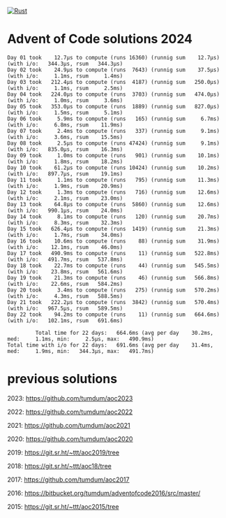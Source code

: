 [![Rust](https://github.com/tumdum/aoc2024/actions/workflows/rust.yml/badge.svg)](https://github.com/tumdum/aoc2024/actions/workflows/rust.yml)

# Advent of Code solutions 2024

```
Day 01 took    12.7µs to compute (runs 16360) (runnig sum    12.7µs) (with i/o:   344.3µs, rsum   344.3µs)
Day 02 took    24.9µs to compute (runs  7643) (runnig sum    37.5µs) (with i/o:     1.1ms, rsum     1.4ms)
Day 03 took   212.4µs to compute (runs  4187) (runnig sum   250.0µs) (with i/o:     1.1ms, rsum     2.5ms)
Day 04 took   224.0µs to compute (runs  3703) (runnig sum   474.0µs) (with i/o:     1.0ms, rsum     3.6ms)
Day 05 took   353.0µs to compute (runs  1889) (runnig sum   827.0µs) (with i/o:     1.5ms, rsum     5.1ms)
Day 06 took     5.9ms to compute (runs   165) (runnig sum     6.7ms) (with i/o:     6.8ms, rsum    11.9ms)
Day 07 took     2.4ms to compute (runs   337) (runnig sum     9.1ms) (with i/o:     3.6ms, rsum    15.5ms)
Day 08 took     2.5µs to compute (runs 47424) (runnig sum     9.1ms) (with i/o:   835.0µs, rsum    16.3ms)
Day 09 took     1.0ms to compute (runs   901) (runnig sum    10.1ms) (with i/o:     1.8ms, rsum    18.2ms)
Day 10 took    61.2µs to compute (runs 10424) (runnig sum    10.2ms) (with i/o:   897.7µs, rsum    19.1ms)
Day 11 took     1.1ms to compute (runs   795) (runnig sum    11.3ms) (with i/o:     1.9ms, rsum    20.9ms)
Day 12 took     1.3ms to compute (runs   716) (runnig sum    12.6ms) (with i/o:     2.1ms, rsum    23.0ms)
Day 13 took    64.8µs to compute (runs  5860) (runnig sum    12.6ms) (with i/o:   990.1µs, rsum    24.0ms)
Day 14 took     8.1ms to compute (runs   120) (runnig sum    20.7ms) (with i/o:     8.3ms, rsum    32.3ms)
Day 15 took   626.4µs to compute (runs  1419) (runnig sum    21.3ms) (with i/o:     1.7ms, rsum    34.0ms)
Day 16 took    10.6ms to compute (runs    88) (runnig sum    31.9ms) (with i/o:    12.1ms, rsum    46.0ms)
Day 17 took   490.9ms to compute (runs    11) (runnig sum   522.8ms) (with i/o:   491.7ms, rsum   537.8ms)
Day 18 took    22.7ms to compute (runs    44) (runnig sum   545.5ms) (with i/o:    23.8ms, rsum   561.6ms)
Day 19 took    21.3ms to compute (runs    46) (runnig sum   566.8ms) (with i/o:    22.6ms, rsum   584.2ms)
Day 20 took     3.4ms to compute (runs   275) (runnig sum   570.2ms) (with i/o:     4.3ms, rsum   588.5ms)
Day 21 took   222.2µs to compute (runs  3842) (runnig sum   570.4ms) (with i/o:   967.5µs, rsum   589.5ms)
Day 22 took    94.2ms to compute (runs    11) (runnig sum   664.6ms) (with i/o:   102.1ms, rsum   691.6ms)

         Total time for 22 days:   664.6ms (avg per day    30.2ms, med:     1.1ms, min:     2.5µs, max:   490.9ms)
Total time with i/o for 22 days:   691.6ms (avg per day    31.4ms, med:     1.9ms, min:   344.3µs, max:   491.7ms)
```

# previous solutions

2023: https://github.com/tumdum/aoc2023

2022: https://github.com/tumdum/aoc2022

2021: https://github.com/tumdum/aoc2021

2020: https://github.com/tumdum/aoc2020

2019: https://git.sr.ht/~ttt/aoc2019/tree

2018: https://git.sr.ht/~ttt/aoc18/tree

2017: https://github.com/tumdum/aoc2017

2016: https://bitbucket.org/tumdum/adventofcode2016/src/master/

2015: https://git.sr.ht/~ttt/aoc2015/tree
